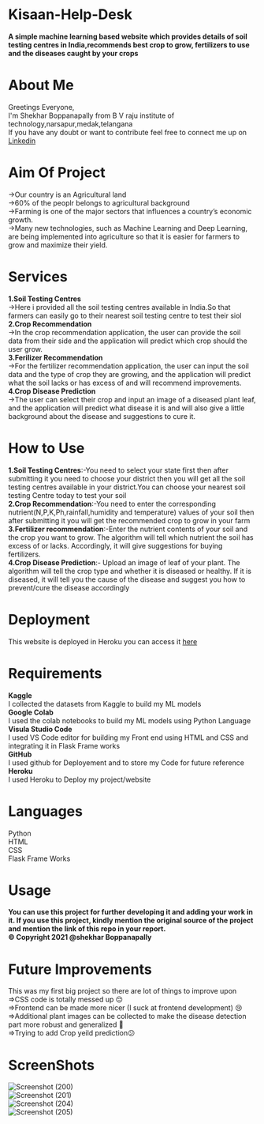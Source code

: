# Kisaan-Help-Desk
**A simple machine learning based website which provides details of soil testing centres in India,recommends best crop to grow, fertilizers to use and the diseases caught by your crops**  
# About Me 
Greetings Everyone,  
I'm Shekhar Boppanapally from B V raju institute of technology,narsapur,medak,telangana  
If you have any doubt or want to contribute feel free to connect  me up on [Linkedin](https://www.linkedin.com/in/shekhar-boppanapally-647a281bb/)
# Aim Of Project
->Our country is an Agricultural land  
->60% of the peoplr belongs to agricultural background    
->Farming is one of the major sectors that influences a country’s economic growth.  
->Many new technologies, such as Machine Learning and Deep Learning, are being implemented into agriculture so that it is easier for farmers to grow and maximize their yield.  
# Services 
**1.Soil Testing Centres**      
->Here i provided all the soil testing centres available in India.So that farmers can easily go to their nearest soil testing centre to test their siol  
**2.Crop Recommendation**    
->In the crop recommendation application, the user can provide the soil data from their side and the application will predict which crop should the user grow.  
**3.Ferilizer Recommendation**    
->For the fertilizer recommendation application, the user can input the soil data and the type of crop they are growing, and the application will predict what the soil lacks or has excess of and will recommend improvements.  
**4.Crop Disease Prediction**    
->The user can select their crop and input an image of a diseased plant leaf, and the application will predict what disease it is and will also give a little background about the disease and suggestions to cure it.  

# How to Use  
**1.Soil Testing Centres**:-You need to select your state first then after submitting it you need to choose your district then you will get all the soil testing centres available in your district.You can choose your nearest soil testing Centre today to test your soil  
**2.Crop Recommendation**:-You need to enter the corresponding nutrient(N,P,K,Ph,rainfall,humidity and temperature) values of your soil then after submitting it you will get the recommended crop to grow in your farm  
**3.Fertilizer recommendation**:-Enter the nutrient contents of your soil and the crop you want to grow. The algorithm will tell which nutrient the soil has excess of or lacks. Accordingly, it will give suggestions for buying fertilizers.  
**4.Crop Disease Prediction**:- Upload an image of leaf of your plant. The algorithm will tell the crop type and whether it is diseased or healthy. If it is diseased, it will tell you the cause of the disease and suggest you how to prevent/cure the disease accordingly  

# Deployment 
This website is deployed in Heroku you can access it [here](https://kisaan-help-desk.herokuapp.com/)  

# Requirements  
**Kaggle**      
I collected the datasets from Kaggle to build my ML models  
**Google Colab**    
I used the colab notebooks to build my ML models using Python Language    
**Visula Studio Code**    
I used VS Code editor for building my Front end using HTML and CSS and integrating it in Flask Frame works    
**GitHub**    
I used github for Deployement and to store my Code for future reference    
**Heroku**  
I used Heroku to Deploy my project/website  
# Languages  
Python   
HTML  
CSS  
Flask Frame Works  

# Usage  
**You can use this project for further developing it and adding your work in it. If you use this project, kindly mention the original source of the project and mention the link of this repo in your report.    
© Copyright 2021 @shekhar Boppanapally**    
# Future Improvements  
This was my first big project so there are lot of things to improve upon  
=>CSS code is totally messed up 😔  
=>Frontend can be made more nicer (I suck at frontend development) 😢    
=>Additional plant images can be collected to make the disease detection part more robust and generalized 🤕  
=>Trying to add Crop yeild prediction😕  

# ScreenShots 
![Screenshot (200)](https://user-images.githubusercontent.com/71584572/125191410-efed2a00-e25f-11eb-8006-583aecf152be.png)  
![Screenshot (201)](https://user-images.githubusercontent.com/71584572/125191445-1f9c3200-e260-11eb-8f8b-bbec66c1894c.png)  
![Screenshot (204)](https://user-images.githubusercontent.com/71584572/125191470-3e9ac400-e260-11eb-98de-c744f8b18081.png)  
![Screenshot (205)](https://user-images.githubusercontent.com/71584572/125191486-55d9b180-e260-11eb-998c-ce7d5870c07e.png)







